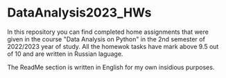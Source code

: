 # DataAnalysis2023_HWs
In this repository you can find completed home assignments that were given in the course "Data Analysis on Python" in the 2nd semester of 2022/2023 year of study. All the homewok tasks have mark above 9.5 out of 10 and are written in Russian laguage. 

The ReadMe section is written in English for my own insidious purposes. 

